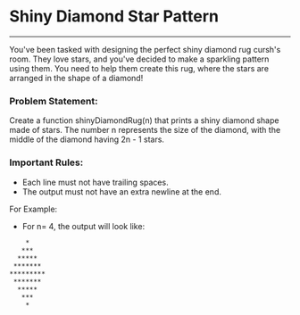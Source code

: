 # Shiny Diamond Star Pattern

---

You've been tasked with designing the perfect shiny diamond rug cursh's room. They love stars, and you've decided to make a sparkling pattern using them. You need to help them create this rug, where the stars are arranged in the shape of a diamond!

### Problem Statement:

Create a function shinyDiamondRug(n) that prints a shiny diamond shape made of stars.
The number n represents the size of the diamond, with the middle of the diamond having 2n - 1 stars.

### Important Rules:

- Each line must not have trailing spaces.
- The output must not have an extra newline at the end.

For Example:

- For n= 4, the output will look like:

```
    *
   ***
  *****
 *******
*********
 *******
  *****
   ***
    *
```

